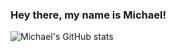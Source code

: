 ### Hey there, my name is Michael!

![Michael's GitHub stats](https://github-readme-stats.vercel.app/api?username=m1yon&count_private=true&show_icons=true&theme=react)

<!--
**m1yon/m1yon** is a ✨ _special_ ✨ repository because its `README.md` (this file) appears on your GitHub profile.

Here are some ideas to get you started:

- 🔭 I’m currently working on ...
- 🌱 I’m currently learning ...
- 👯 I’m looking to collaborate on ...
- 🤔 I’m looking for help with ...
- 💬 Ask me about ...
- 📫 How to reach me: ...
- 😄 Pronouns: ...
- ⚡ Fun fact: ...
-->
